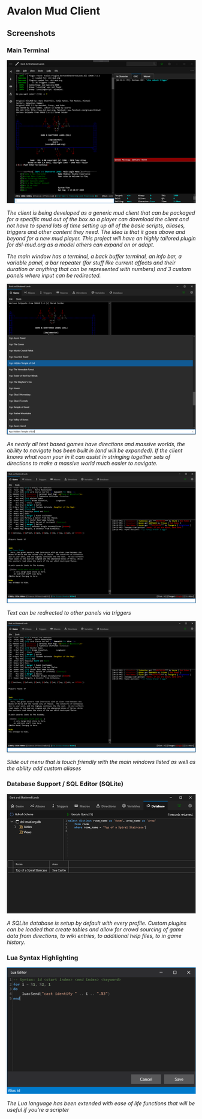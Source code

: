 # Avalon Mud Client

## Screenshots

### Main Terminal

![alt text](images/ClientTerminal.png "Main Terminal")

*The client is being developed as a generic mud client that can be packaged for a specific mud out of the box so a player can download the client and not have to spend lots of time setting up all of the basic scripts, aliases, triggers and other content they need.  The idea is that it goes above and beyond for a new mud player.  This project will have an highly tailored plugin for dsl-mud.org as a model others can expand on or adapt.*

*The main window has a terminal, a back buffer terminal, an info bar, a variable panel, a bar repeater (for stuff like current affects and their duration or anything that can be represented with numbers) and 3 custom panels where input can be redirected.*

![alt text](images/DirectionsHashCommand.png "Main Terminal")

*As nearly all text based games have directions and massive worlds, the ability to navigate has been built in (and will be expanded).  If the client knows what room your in it can assist in stringing together sets of directions to make a massive world much easier to navigate.*

![alt text](images/ClientTerminal2.png "Main Terminal")

*Text can be redirected to other panels via triggers*

![alt text](images/ClientTerminal2.png "Main Terminal")

*Slide out menu that is touch friendly with the main windows listed as well as the ability add custom aliases*

### Database Support / SQL Editor (SQLite)

![alt text](images/Database.png "SQL Editor")

*A SQLite database is setup by default with every profile.  Custom plugins can be loaded that create tables and allow for crowd sourcing of game data from directions, to wiki entries, to additional help files, to in game history.*

### Lua Syntax Highlighting

![alt text](images/LuaEditor.png "Lua Editor")

*The Lua language has been extended with ease of life functions that will be useful if you're a scripter*